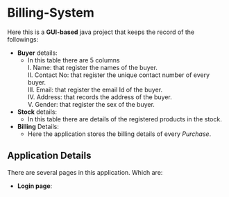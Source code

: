 # Billing-System
Here this is a **GUI-based** java project that keeps the record of the followings:
* **Buyer** details:
    * In this table there are 5 columns\
    I. Name: that register the names of the buyer.\
    II. Contact No: that register the unique contact number of every buyer.\
    III. Email: that register the email Id of the buyer.\
    IV. Address: that records the address of the buyer.\
    V. Gender:  that register the sex of the buyer.
* **Stock** details:
    * In this table there are details of the registered products in the stock.
* **Billing** Details:
    * Here the application stores the billing details of every *Purchase*.
   
## Application Details
There are several pages in this application. Which are: 
* **Login page**: